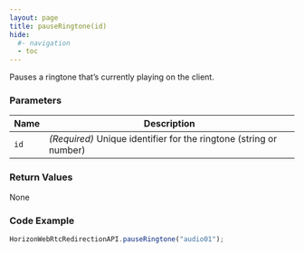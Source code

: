 ```yaml
---
layout: page
title: pauseRingtone(id)
hide:
  #- navigation
  - toc
---
```


Pauses a ringtone that’s currently playing on the client.

### Parameters

| Name | Description |
|------|-------------|
| `id` | *(Required)* Unique identifier for the ringtone (string or number) |

### Return Values
None

### Code Example
```js
HorizonWebRtcRedirectionAPI.pauseRingtone("audio01");
```
